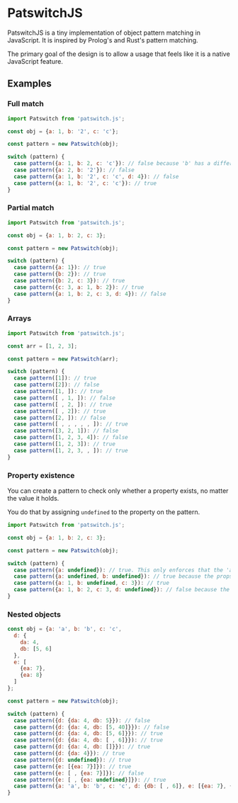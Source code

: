 # PatswitchJS

PatswitchJS is a tiny implementation of object pattern matching in JavaScript. It is inspired by Prolog's and Rust's pattern matching.

The primary goal of the design is to allow a usage that feels like it is a native JavaScript feature.


## Examples


### Full match

```js
import Patswitch from 'patswitch.js';

const obj = {a: 1, b: '2', c: 'c'};

const pattern = new Patswitch(obj);

switch (pattern) {
  case pattern({a: 1, b: 2, c: 'c'}): // false because 'b' has a different type
  case pattern({a: 2, b: '2'}): // false
  case pattern({a: 1, b: '2', c: 'c', d: 4}): // false
  case pattern({a: 1, b: '2', c: 'c'}): // true
}
```

### Partial match

```js
import Patswitch from 'patswitch.js';

const obj = {a: 1, b: 2, c: 3};

const pattern = new Patswitch(obj);

switch (pattern) {
  case pattern({a: 1}): // true
  case pattern({b: 2}): // true
  case pattern({b: 2, c: 3}): // true
  case pattern({c: 3, a: 1, b: 2}): // true
  case pattern({a: 1, b: 2, c: 3, d: 4}): // false
}
```

### Arrays

```js
import Patswitch from 'patswitch.js';

const arr = [1, 2, 3];

const pattern = new Patswitch(arr);

switch (pattern) {
  case pattern([1]): // true
  case pattern([2]): // false
  case pattern([1, ]): // true
  case pattern([ , 1, ]): // false
  case pattern([ , 2, ]): // true
  case pattern([ , 2]): // true
  case pattern([2, ]): // false
  case pattern([ , , , , , ]): // true
  case pattern([3, 2, 1]): // false
  case pattern([1, 2, 3, 4]): // false
  case pattern([1, 2, 3]): // true
  case pattern([1, 2, 3, , ]): // true
}
```

### Property existence

You can create a pattern to check only whether a property exists, no matter the value it holds.

You do that by assigning `undefined` to the property on the pattern.

```js
import Patswitch from 'patswitch.js';

const obj = {a: 1, b: 2, c: 3};

const pattern = new Patswitch(obj);

switch (pattern) {
  case pattern({a: undefined}): // true. This only enforces that the 'a' prop exists, no matter its value
  case pattern({a: undefined, b: undefined}): // true because the props 'a' and 'b' exist
  case pattern({a: 1, b: undefined, c: 3}): // true
  case pattern({a: 1, b: 2, c: 3, d: undefined}): // false because the prop 'd' does not exist
}
```

### Nested objects

```js
const obj = {a: 'a', b: 'b', c: 'c',
  d: {
    da: 4,
    db: [5, 6]
  },
  e: [
    {ea: 7},
    {ea: 8}
  ]
};

const pattern = new Patswitch(obj);

switch (pattern) {
  case pattern({d: {da: 4, db: 5}}): // false
  case pattern({d: {da: 4, db: [5, 40]}}): // false
  case pattern({d: {da: 4, db: [5, 6]}}): // true
  case pattern({d: {da: 4, db: [ , 6]}}): // true
  case pattern({d: {da: 4, db: []}}): // true
  case pattern({d: {da: 4}}): // true
  case pattern({d: undefined}): // true
  case pattern({e: [{ea: 7}]}): // true
  case pattern({e: [ , {ea: 7}]}): // false
  case pattern({e: [ , {ea: undefined}]}): // true
  case pattern({a: 'a', b: 'b', c: 'c', d: {db: [ , 6]}, e: [{ea: 7}, {ea: 8}]}): // true
}
```